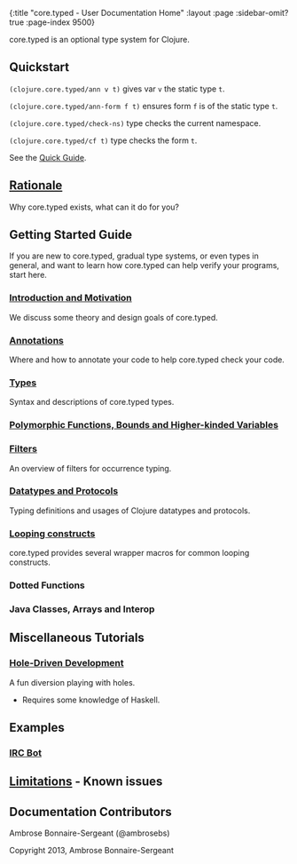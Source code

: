 {:title "core.typed - User Documentation Home"
 :layout :page :sidebar-omit? true :page-index 9500}

core.typed is an optional type system for Clojure.

## Quickstart

`(clojure.core.typed/ann v t)` gives var `v` the static type `t`.

`(clojure.core.typed/ann-form f t)` ensures form `f` is of the static type `t`.

`(clojure.core.typed/check-ns)` type checks the current namespace.

`(clojure.core.typed/cf t)` type checks the form `t`.

See the [Quick Guide](../quick_guide/).

## [Rationale](../rationale/)

Why core.typed exists, what can it do for you?

## Getting Started Guide

If you are new to core.typed, gradual type systems, or even types in general, and want to learn how
core.typed can help verify your programs, start here.

### [Introduction and Motivation](../start/introduction_and_motivation/)

We discuss some theory and design goals of core.typed.

### [Annotations](../start/annotations/)

Where and how to annotate your code to help core.typed check your code.

### [Types](../types/)

Syntax and descriptions of core.typed types.

### [Polymorphic Functions, Bounds and Higher-kinded Variables](../poly_fn/)

### [Filters](../filters/)

An overview of filters for occurrence typing.

### [Datatypes and Protocols](../mm_protocol_datatypes/)

Typing definitions and usages of Clojure datatypes and protocols.

### [Looping constructs](../loops/)

core.typed provides several wrapper macros for common looping constructs.

### Dotted Functions

### Java Classes, Arrays and Interop

## Miscellaneous Tutorials

### [Hole-Driven Development](https://github.com/clojure/core.typed/blob/master/src/test/clojure/clojure/core/typed/test/hole.clj)

A fun diversion playing with holes.
- Requires some knowledge of Haskell.

## Examples

### [IRC Bot](https://github.com/frenchy64/Parjer)

## [Limitations](../limitations/) - Known issues

## Documentation Contributors

Ambrose Bonnaire-Sergeant (@ambrosebs)

Copyright 2013, Ambrose Bonnaire-Sergeant
